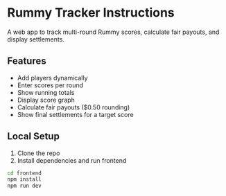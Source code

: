 # Rummy Tracker Instructions



A web app to track multi-round Rummy scores, calculate fair payouts, and display settlements.

## Features

- Add players dynamically
- Enter scores per round
- Show running totals
- Display score graph
- Calculate fair payouts ($0.50 rounding)
- Show final settlements for a target score

## Local Setup

1. Clone the repo
2. Install dependencies and run frontend

```bash
cd frontend
npm install
npm run dev
